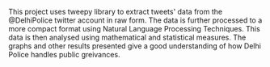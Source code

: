 This project uses tweepy library to extract tweets' data from the @DelhiPolice twitter account in raw form. The data is further processed to a more compact format using Natural Language Processing Techniques. This data is then analysed using mathematical and statistical measures. The graphs and other results presented give a good understanding of how Delhi Police handles public greivances.
